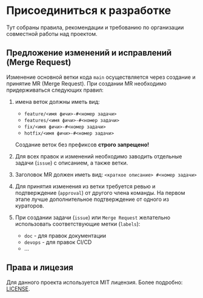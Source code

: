 # Присоединиться к разработке

Тут собраны правила, рекомендации и требованию по организации совместной работы над проектом.

## Предложение изменений и исправлений (Merge Request)

Изменение основной ветки кода `main` осуществляется через создание и принятие MR (Merge Request). При создании MR необходимо придерживаться следующих правил:

1. имена веток должны иметь вид:
    * `feature/<имя фичи>-#<номер задачи>`
    * `features/<имя фичи>-#<номер задачи>`
    * `fix/<имя фичи>-#<номер задачи>`
    * `hotfix/<имя фичи>-#<номер задачи>`

    Создание веток без префиксов **строго запрещено!**

1. Для всех правок и изменений необходимо заводить отдельные задачи (`issue`) с описанием, а также ветки.

1. Заголовок MR должен иметь вид: `<краткое описание> #<номер задачи>`

1. Для принятия изменения из ветки требуется ревью и подтверждение (`approval`) от другого члена команды. На первом этапе лучше дополнительное подтверждение от одного из кураторов.

1. При создании задачи (`issue`) или `Merge Request` желательно использовать соответствующие метки (`labels`):
    * `doc` - для правок документации
    * `devops` - для правок CI/CD
    * ...

## Права и лицезия

Для данного проекта используется MIT лицензия. Более подробно: [LICENSE](LICENSE).
